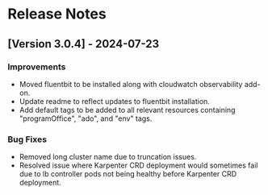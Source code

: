 # Release Notes

## [Version 3.0.4] - 2024-07-23

### Improvements
- Moved fluentbit to be installed along with cloudwatch observability add-on.
- Update readme to reflect updates to fluentbit installation.
- Add default tags to be added to all relevant resources containing "programOffice", "ado", and "env" tags.

### Bug Fixes
- Removed long cluster name due to truncation issues.
- Resolved issue where Karpenter CRD deployment would sometimes fail due to lb controller pods not being healthy before Karpenter CRD deployment.

